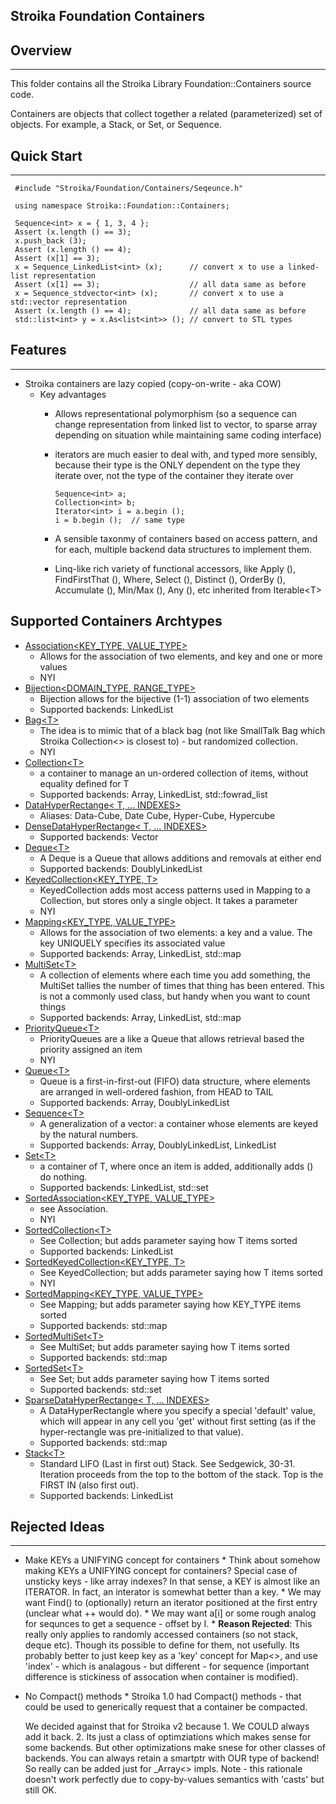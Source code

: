 ## Stroika Foundation Containers

## Overview
-----------
  This folder contains all the Stroika Library Foundation::Containers source code.

  Containers are objects that collect together a related (parameterized) set of objects.
  For example, a Stack<T>, or Set<T>, or Sequence<T>.

## Quick Start
-----------
~~~
 #include "Stroika/Foundation/Containers/Seqeunce.h"

 using namespace Stroika::Foundation::Containers;

 Sequence<int> x = { 1, 3, 4 };
 Assert (x.length () == 3);
 x.push_back (3);
 Assert (x.length () == 4);
 Assert (x[1] == 3);
 x = Sequence_LinkedList<int> (x);      // convert x to use a linked-list representation
 Assert (x[1] == 3);                    // all data same as before
 x = Sequence_stdvector<int> (x);       // convert x to use a std::vector representation
 Assert (x.length () == 4);             // all data same as before
 std::list<int> y = x.As<list<int>> (); // convert to STL types
~~~


## Features
-----------

- Stroika containers are lazy copied (copy-on-write - aka COW)
  - Key advantages
    - Allows representational polymorphism (so a sequence can change representation from linked list to vector, to sparse array depending on situation while maintaining same coding interface)
    - iterators are much easier to deal with, and typed more sensibly, because their type is the ONLY dependent on the type they iterate over, not the type of the container they iterate over
      
      ~~~
      Sequence<int> a;
      Collection<int> b;
      Iterator<int> i = a.begin ();
      i = b.begin ();  // same type
      ~~~
    - A sensible taxonmy of containers based on access pattern, and for each, multiple backend data structures to implement them.
    - Linq-like rich variety of functional accessors, like Apply (), FindFirstThat (), Where, Select (), Distinct (), OrderBy (), Accumulate (), Min/Max (), Any (), etc inherited from Iterable&lt;T&gt;

## Supported Containers Archtypes
  -  [Association&lt;KEY_TYPE, VALUE_TYPE&gt;](Association.h)
     - Allows for the association of two elements, and key and one or more values
     - NYI
  -  [Bijection&lt;DOMAIN_TYPE, RANGE_TYPE&gt;](Bijection.h)
     - Bijection allows for the bijective (1-1) association of two elements
     - Supported backends: LinkedList
  -  [Bag&lt;T&gt;](Bag.h)
     - The idea is to mimic that of a black bag (not like SmallTalk Bag<T> which Stroika Collection<> is closest to) - but randomized collection.
     - NYI
  -  [Collection&lt;T&gt;](Colleciton.h)
     - a container to manage an un-ordered collection of items, without equality defined for T
     - Supported backends: Array, LinkedList, std::fowrad_list
  -  [DataHyperRectange&lt; T, ... INDEXES&gt;](DataHyperRectange.h)
     - Aliases: Data-Cube, Date Cube, Hyper-Cube, Hypercube
  -  [DenseDataHyperRectange&lt; T, ... INDEXES&gt;](DenseDataHyperRectange.h)
     - Supported backends: Vector
  -  [Deque&lt;T&gt;](Deque.h)
     - A Deque is a Queue that allows additions and removals at either end
     - Supported backends: DoublyLinkedList
  -  [KeyedCollection&lt;KEY_TYPE, T&gt;](KeyedCollection.h)
     - KeyedCollection adds most access patterns used in Mapping to a Collection, but stores only a single object. It takes a parameter
     - NYI
  -  [Mapping&lt;KEY_TYPE, VALUE_TYPE&gt;](Mapping.h)
     - Allows for the association of two elements: a key and a value. The key UNIQUELY specifies its associated value
     - Supported backends: Array, LinkedList, std::map
  -  [MultiSet&lt;T&gt;](MultiSet.h)
     -  A collection of elements where each time you add something, the MultiSet tallies the number of times that thing has been entered. This is not a commonly used class, but handy when you want to count things
     - Supported backends: Array, LinkedList, std::map
  -  [PriorityQueue&lt;T&gt;](PriorityQueue.h)
     - PriorityQueues are a like a Queue that allows retrieval based the priority assigned an item
     - NYI
  -  [Queue&lt;T&gt;](Queue.h)
     - Queue is a first-in-first-out (FIFO) data structure, where elements are arranged in well-ordered fashion, from HEAD to TAIL
     - Supported backends: Array, DoublyLinkedList
  -  [Sequence&lt;T&gt;](Sequence.h)
     - A generalization of a vector: a container whose elements are keyed by the natural numbers.
     - Supported backends: Array, DoublyLinkedList, LinkedList
  -  [Set&lt;T&gt;](Set.h)
     - a container of T, where once an item is added, additionally adds () do nothing.
     - Supported backends: LinkedList, std::set
  -  [SortedAssociation&lt;KEY_TYPE, VALUE_TYPE&gt;](SortedAssociation.h)
     - see Association.
     - NYI
  -  [SortedCollection&lt;T&gt;](SortedCollection.h)
     - See Collection; but adds parameter saying how T items sorted
     - Supported backends: LinkedList
  -  [SortedKeyedCollection&lt;KEY_TYPE, T&gt;](SortedKeyedCollection.h)
     - See KeyedCollection; but adds parameter saying how T items sorted
     - NYI
  -  [SortedMapping&lt;KEY_TYPE, VALUE_TYPE&gt;](SortedMapping.h)
     - See Mapping; but adds parameter saying how KEY_TYPE items sorted
     - Supported backends: std::map
  -  [SortedMultiSet&lt;T&gt;](SortedMultiSet.h)
     - See MultiSet; but adds parameter saying how T items sorted
     - Supported backends: std::map
  -  [SortedSet&lt;T&gt;](SortedSet.h)
     - See Set; but adds parameter saying how T items sorted
     - Supported backends: std::set
  -  [SparseDataHyperRectange&lt; T, ... INDEXES&gt;](SparseDataHyperRectangle.h)
     - A DataHyperRectangle where you specify a special 'default' value, which will appear in any cell you 'get' without first setting (as if the hyper-rectangle was pre-initialized to that value).
     - Supported backends: std::map
  -  [Stack&lt;T&gt;](Stack.h)
     - Standard LIFO (Last in first out) Stack. See Sedgewick, 30-31. Iteration proceeds from the top to the bottom of the stack. Top is the FIRST IN (also first out).
     - Supported backends: LinkedList


## Rejected Ideas
--------------
   *   Make KEYs a UNIFYING concept for containers
      *   Think about somehow making KEYs a UNIFYING concept for containers? 
          Special case of unsticky keys -
          like array indexes? In that sense, a KEY is almost like an ITERATOR. In fact, 
          an interator is somewhat better than a key. 
      *   We may want Find() to (optionally) return an iterator positioned at the first entry
          (unclear what ++ would do).
      *   We may want a[i] or some rough analog for sequnces to get a sequence - offset by I.
      *   **Reason Rejected**:
          This really only applies to randomly accessed containers (so not stack, deque etc).
          Though its possible to define for them, not usefully. Its probably better to just
          keep key as a 'key' concept for Map<>, and use 'index' - which is analagous - but different -
          for sequence (important difference is stickiness of assocation when container is modified).

   *   No Compact() methods
      *   Stroika 1.0 had Compact() methods - that could be used to generically request that a container
          be compacted.
             
          We decided against that for Stroika v2 because
             1.	   We COULD always add it back.
             2.    Its just a class of optimziations which makes sense for some backends. But other 
				   optimizations make snese for other classes of backends. You can always retain a smartptr
				   with OUR type of backend! So really can be added just for _Array<> impls. Note - this
				   rationale doesn't work perfectly due to copy-by-values semantics with 'casts' but still
				   OK.
